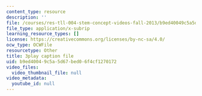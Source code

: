 ```yaml
---
content_type: resource
description: ''
file: /courses/res-tll-004-stem-concept-videos-fall-2013/b9ed40049c5a5d67bed06f4cf1270172_Zg6wQdMFO2c.vtt
file_type: application/x-subrip
learning_resource_types: []
license: https://creativecommons.org/licenses/by-nc-sa/4.0/
ocw_type: OCWFile
resourcetype: Other
title: 3play caption file
uid: b9ed4004-9c5a-5d67-bed0-6f4cf1270172
video_files:
  video_thumbnail_file: null
video_metadata:
  youtube_id: null
---
```

